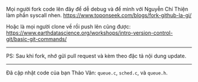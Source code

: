 Mọi người fork code lên đây để dễ debug và để mình với Nguyễn Chí Thiện làm phần syscall nhen. 
 https://www.toponseek.com/blogs/fork-github-la-gi/

Hoặc là mọi người clone về rồi push lên cũng được:   https://www.earthdatascience.org/workshops/intro-version-control-git/basic-git-commands/

---

PS: Sau khi fork, nhớ gửi pull request và kèm theo đặc tả nội dung update. 

---

Đã cập nhật code của bạn Thảo Vân: `queue.c`, `sched.c`, và `queue.h`.
